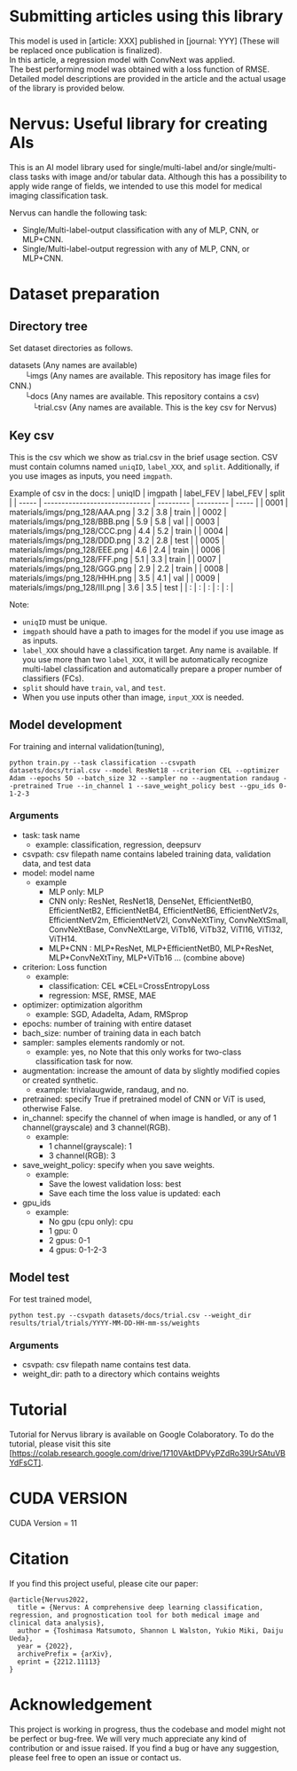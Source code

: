 # Submitting articles using this library
This model is used in [article: XXX] published in [journal: YYY] (These will be replaced once publication is finalized).  
In this article, a regression model with ConvNext was applied.  
The best performing model was obtained with a loss function of RMSE.  
Detailed model descriptions are provided in the article and the actual usage of the library is provided below.

# Nervus: Useful library for creating AIs
This is an AI model library used for single/multi-label and/or single/multi-class tasks with image and/or tabular data.
Although this has a possibility to apply wide range of fields, we intended to use this model for medical imaging classification task.


Nervus can handle the following task:
- Single/Multi-label-output classification with any of MLP, CNN, or MLP+CNN.
- Single/Multi-label-output regression with any of MLP, CNN, or MLP+CNN.

# Dataset preparation
## Directory tree
Set dataset directories as follows.
  
datasets (Any names are available)  
　　└imgs (Any names are available. This repository has image files for CNN.)  
　　└docs (Any names are available. This repository contains a csv)  
　　　└trial.csv (Any names are available. This is the key csv for Nervus)  

## Key csv
This is the csv which we show as trial.csv in the brief usage section.
CSV must contain columns named `uniqID`, `label_XXX`, and `split`. Additionally, if you use images as inputs, you need `imgpath`.

Example of csv in the docs:
| uniqID |             imgpath            |  label_FEV  |  label_FEV  | split |
| -----  | ------------------------------ |  ---------  |  ---------  | ----- |
| 0001   | materials/imgs/png_128/AAA.png |     3.2     |     3.8     | train |
| 0002   | materials/imgs/png_128/BBB.png |     5.9     |     5.8     | val   |
| 0003   | materials/imgs/png_128/CCC.png |     4.4     |     5.2     | train |
| 0004   | materials/imgs/png_128/DDD.png |     3.2     |     2.8     | test  |
| 0005   | materials/imgs/png_128/EEE.png |     4.6     |     2.4     | train |
| 0006   | materials/imgs/png_128/FFF.png |     5.1     |     3.3     | train |
| 0007   | materials/imgs/png_128/GGG.png |     2.9     |     2.2     | train |
| 0008   | materials/imgs/png_128/HHH.png |     3.5     |     4.1     | val   |
| 0009   | materials/imgs/png_128/III.png |     3.6     |     3.5     | test  |
| :      | :                              | :           | :           | :     |

Note:
- `uniqID` must be unique.
- `imgpath` should have a path to images for the model if you use image as as inputs.
- `label_XXX` should have a classification target. Any name is available. If you use more than two `label_XXX`, it will be automatically recognize multi-label classification and automatically prepare a proper number of classifiers (FCs).
- `split` should have `train`, `val`, and `test`.
- When you use inputs other than image, `input_XXX` is needed.


## Model development
For training and internal validation(tuning),

`python train.py --task classification --csvpath datasets/docs/trial.csv --model ResNet18 --criterion CEL --optimizer Adam --epochs 50 --batch_size 32 --sampler no --augmentation randaug --pretrained True --in_channel 1 --save_weight_policy best --gpu_ids 0-1-2-3`

### Arguments
- task: task name
  - example: classification, regression, deepsurv
- csvpath: csv filepath name contains labeled training data, validation data, and test data
- model: model name
  - example
    - MLP only: MLP
    - CNN only: ResNet, ResNet18, DenseNet,
    EfficientNetB0, EfficientNetB2, EfficientNetB4, EfficientNetB6, EfficientNetV2s, EfficientNetV2m, EfficientNetV2l, ConvNeXtTiny, ConvNeXtSmall, ConvNeXtBase, ConvNeXtLarge, ViTb16, ViTb32, ViTl16, ViTl32, ViTH14.
    - MLP+CNN : MLP+ResNet, MLP+EfficientNetB0, MLP+ResNet, MLP+ConvNeXtTiny, MLP+ViTb16 ... (combine above)
- criterion: Loss function
  - example:
    - classification: CEL ※CEL=CrossEntropyLoss
    - regression: MSE, RMSE, MAE
- optimizer: optimization algorithm
  - example: SGD, Adadelta, Adam, RMSprop
- epochs: number of training with entire dataset
- bach_size: number of training data in each batch
- sampler: samples elements randomly or not.
  - example: yes, no
  Note that this only works for two-class classification task for now.
- augmentation: increase the amount of data by slightly modified copies or created synthetic.
  - example: trivialaugwide, randaug, and no.
- pretrained: specify True if pretrained model of CNN or ViT is used, otherwise False.
- in_channel: specify the channel of when image is handled, or any of 1 channel(grayscale) and 3 channel(RGB).
  - example:
    - 1 channel(grayscale): 1
    - 3 channel(RGB): 3
- save_weight_policy: specify when you save weights.
  - example:
    - Save the lowest validation loss: best
    - Save each time the loss value is updated: each
- gpu_ids
  - example:
    - No gpu (cpu only): cpu
    - 1 gpu: 0
    - 2 gpus: 0-1
    - 4 gpus: 0-1-2-3


## Model test
For test trained model,

`python test.py --csvpath datasets/docs/trial.csv --weight_dir results/trial/trials/YYYY-MM-DD-HH-mm-ss/weights`

### Arguments
- csvpath: csv filepath name contains test data.
- weight_dir: path to a directory which contains weights

# Tutorial
Tutorial for Nervus library is available on Google Colaboratory.
To do the tutorial, please visit this site [https://colab.research.google.com/drive/1710VAktDPVyPZdRo39UrSAtuVBYdFsCT].

# CUDA VERSION
CUDA Version = 11


# Citation
If you find this project useful, please cite our paper:

```
@article{Nervus2022,
  title = {Nervus: A comprehensive deep learning classification, regression, and prognostication tool for both medical image and clinical data analysis},
  author = {Toshimasa Matsumoto, Shannon L Walston, Yukio Miki, Daiju Ueda},
  year = {2022},
  archivePrefix = {arXiv},
  eprint = {2212.11113}
}
```


# Acknowledgement
This project is working in progress, thus the codebase and model might not be perfect or bug-free. We will very much appreciate any kind of contribution or and issue raised. If you find a bug or have any suggestion, please feel free to open an issue or contact us.
